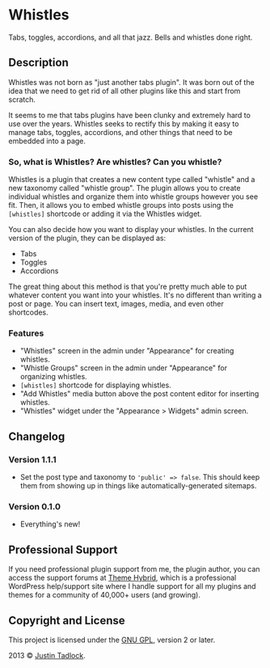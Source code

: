 # Whistles

Tabs, toggles, accordions, and all that jazz. Bells and whistles done right.

## Description

Whistles was not born as "just another tabs plugin".  It was born out of the idea that we need to get rid of all other plugins like this and start from scratch.

It seems to me that tabs plugins have been clunky and extremely hard to use over the years.  Whistles seeks to rectify this by making it easy to manage tabs, toggles, accordions, and other things that need to be embedded into a page.

### So, what is Whistles? Are whistles? Can you whistle?

Whistles is a plugin that creates a new content type called "whistle" and a new taxonomy called "whistle group".  The plugin allows you to create individual whistles and organize them into whistle groups however you see fit.  Then, it allows you to embed whistle groups into posts using the `[whistles]` shortcode or adding it via the Whistles widget.

You can also decide how you want to display your whistles.  In the current version of the plugin, they can be displayed as:

* Tabs
* Toggles
* Accordions

The great thing about this method is that you're pretty much able to put whatever content you want into your whistles.  It's no different than writing a post or page.  You can insert text, images, media, and even other shortcodes.

### Features

* "Whistles" screen in the admin under "Appearance" for creating whistles.
* "Whistle Groups" screen in the admin under "Appearance" for organizing whistles.
* `[whistles]` shortcode for displaying whistles.
* "Add Whistles" media button above the post content editor for inserting whistles.
* "Whistles" widget under the "Appearance > Widgets" admin screen.

## Changelog

### Version 1.1.1

* Set the post type and taxonomy to `'public' => false`. This should keep them from showing up in things like automatically-generated sitemaps.

### Version 0.1.0

* Everything's new!

## Professional Support

If you need professional plugin support from me, the plugin author, you can access the support forums at [Theme Hybrid](http://themehybrid.com/support), which is a professional WordPress help/support site where I handle support for all my plugins and themes for a community of 40,000+ users (and growing).

## Copyright and License

This project is licensed under the [GNU GPL](http://www.gnu.org/licenses/old-licenses/gpl-2.0.html), version 2 or later.

2013 &copy; [Justin Tadlock](http://justintadlock.com).